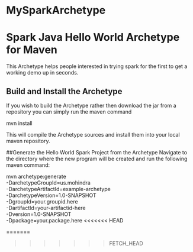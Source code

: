 # MySparkArchetype
# Spark Java Hello World Archetype for Maven
This Archetype helps people interested in trying spark for the first to get a working demo up in seconds.

## Build and Install the Archetype
If you wish to build the Archetype rather then download the jar from a repository you can simply run the maven command

mvn install

This will compile the Archetype sources and install them into your local maven repository.

##Generate the Hello World Spark Project from the Archetype
Navigate to the directory where the new program will be created and run the following maven command:

mvn archetype:generate \
-DarchetypeGroupId=us.mohindra \
-DarchetypeArtifactId=example-archetype \
-DarchetypeVersion=1.0-SNAPSHOT \
-DgroupId=your.groupid.here \
-DartifactId=your-artifactid-here \
-Dversion=1.0-SNAPSHOT \
-Dpackage=your.package.here
<<<<<<< HEAD

=======
>>>>>>> FETCH_HEAD
